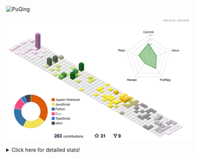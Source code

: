 ![PuQing](https://user-images.githubusercontent.com/27223114/171565019-9a56fae6-b08b-421f-99db-7e830da42371.png)

![](./profile-3d-contrib/profile-season-animate.svg)

<details>
<summary>Click here for detailed stats!</summary>

<!--START_SECTION:waka-->
![Lines of code](https://img.shields.io/badge/From%20Hello%20World%20I%27ve%20Written-659.8%20thousand%20lines%20of%20code-blue)

**🐱 My GitHub Data** 

> 📦 240.6 kB Used in GitHub's Storage 
 > 
> 🏆 62 Contributions in the Year 2023
 > 
> 🚫 Not Opted to Hire
 > 
> 📜 24 Public Repositories 
 > 
> 🔑 27 Private Repositories 
 > 
**I'm an Early 🐤** 

```text
🌞 Morning                147 commits         ████░░░░░░░░░░░░░░░░░░░░░   16.37 % 
🌆 Daytime                384 commits         ███████████░░░░░░░░░░░░░░   42.76 % 
🌃 Evening                151 commits         ████░░░░░░░░░░░░░░░░░░░░░   16.82 % 
🌙 Night                  216 commits         ██████░░░░░░░░░░░░░░░░░░░   24.05 % 
```


📊 **This Week I Spent My Time On** 

```text
💬 Programming Languages: 
Jupyter Notebook         1 hr 9 mins         █████████████████████████   100.00 % 

🔥 Editors: 
VS Code                  1 hr 9 mins         █████████████████████████   100.00 % 

💻 Operating System: 
Windows                  1 hr 9 mins         █████████████████████████   100.00 % 
```


<!--END_SECTION:waka-->
</details>
